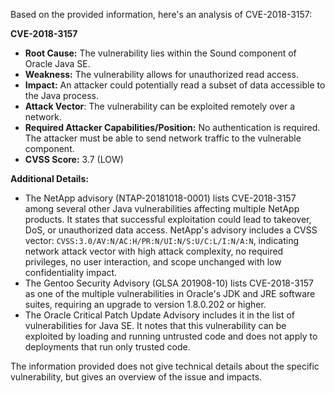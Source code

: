 Based on the provided information, here's an analysis of CVE-2018-3157:

**CVE-2018-3157**

*   **Root Cause:** The vulnerability lies within the Sound component of Oracle Java SE.
*   **Weakness:** The vulnerability allows for unauthorized read access.
*   **Impact:** An attacker could potentially read a subset of data accessible to the Java process.
*  **Attack Vector**: The vulnerability can be exploited remotely over a network.
*   **Required Attacker Capabilities/Position:** No authentication is required. The attacker must be able to send network traffic to the vulnerable component.
*   **CVSS Score:** 3.7 (LOW)

**Additional Details:**

*   The NetApp advisory (NTAP-20181018-0001) lists CVE-2018-3157 among several other Java vulnerabilities affecting multiple NetApp products. It states that successful exploitation could lead to takeover, DoS, or unauthorized data access. NetApp's advisory includes a CVSS vector: `CVSS:3.0/AV:N/AC:H/PR:N/UI:N/S:U/C:L/I:N/A:N`, indicating network attack vector with high attack complexity, no required privileges, no user interaction, and scope unchanged with low confidentiality impact.
*   The Gentoo Security Advisory (GLSA 201908-10) lists CVE-2018-3157 as one of the multiple vulnerabilities in Oracle's JDK and JRE software suites, requiring an upgrade to version 1.8.0.202 or higher.
*   The Oracle Critical Patch Update Advisory includes it in the list of vulnerabilities for Java SE. It notes that this vulnerability can be exploited by loading and running untrusted code and does not apply to deployments that run only trusted code.

The information provided does not give technical details about the specific vulnerability, but gives an overview of the issue and impacts.